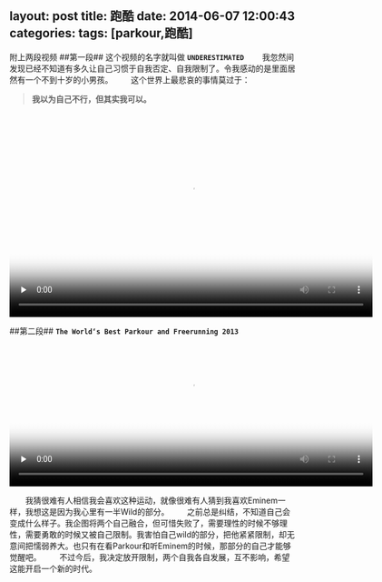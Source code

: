 layout: post
title: 跑酷
date: 2014-06-07 12:00:43
categories:
tags: [parkour,跑酷]
---
<!--more-->
附上两段视频
##第一段##
这个视频的名字就叫做
**`UNDERESTIMATED`**
&emsp;&emsp;我忽然间发现已经不知道有多久让自己习惯于自我否定、自我限制了。令我感动的是里面居然有一个不到十岁的小男孩。
&emsp;&emsp;这个世界上最悲哀的事情莫过于：
>**我以为自己不行，但其实我可以。**

<video  controls preload="none" width="640" height="360" poster="http://photo4blog.qiniudn.com/UNDERESTIMATED.png">
 <source src="http://video4blog.qiniudn.com/UNDERESTIMATED.mp4" type='video/mp4'>
 </video>

##第二段##
**`The World‘s Best Parkour and Freerunning 2013`**
<video  controls preload="none" width="640" height="264" poster="http://photo4blog.qiniudn.com/The_World_s_Best_Parkour_and_Freerunning.png">
 <source src="http://video4blog.qiniudn.com/The_World_s_Best_Parkour_and_Freerunning.mp4" type='video/mp4'>
 </video>

&emsp;&emsp;我猜很难有人相信我会喜欢这种运动，就像很难有人猜到我喜欢Eminem一样，我想这是因为我心里有一半Wild的部分。
&emsp;&emsp;之前总是纠结，不知道自己会变成什么样子。我企图将两个自己融合，但可惜失败了，需要理性的时候不够理性，需要勇敢的时候又被自己限制。我害怕自己wild的部分，把他紧紧限制，却无意间把懦弱养大。也只有在看Parkour和听Eminem的时候，那部分的自己才能够觉醒吧。
&emsp;&emsp;不过今后，我决定放开限制，两个自我各自发展，互不影响，希望这能开启一个新的时代。
